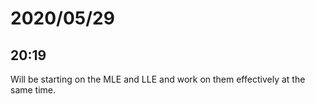 # 2020/05/29

## 20:19

Will be starting on the MLE and LLE and work on them effectively at the same
time.
